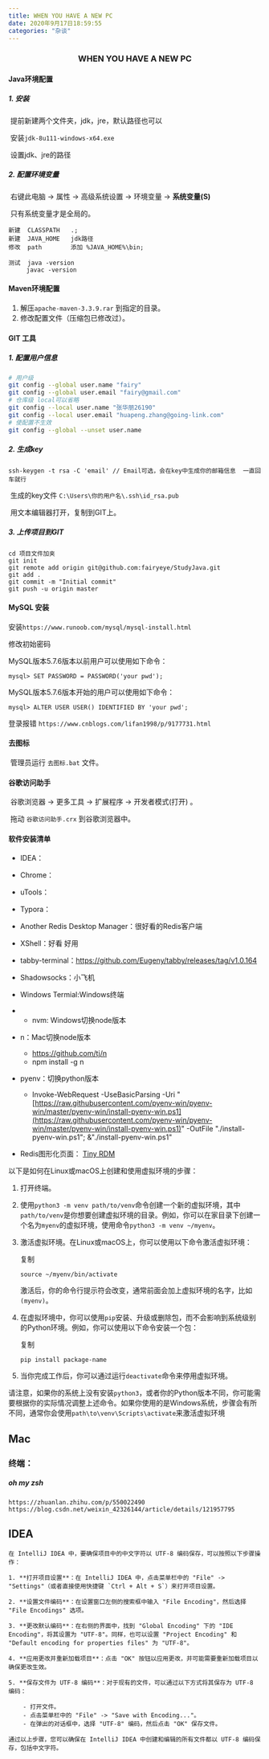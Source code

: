 ```yaml
---
title: WHEN YOU HAVE A NEW PC
date: 2020年9月17日18:59:55
categories: "杂谈"
---
```

###  <center> WHEN YOU HAVE A NEW PC</center>

#### Java环境配置

##### 1. 安装

​	提前新建两个文件夹，jdk，jre，默认路径也可以

​	安装`jdk-8u111-windows-x64.exe`

​	设置jdk、jre的路径

##### 2. 配置环境变量

​	右键此电脑 -> 属性 -> 高级系统设置 -> 环境变量 ->  **系统变量(S)**

​	只有系统变量才是全局的。

```
新建	CLASSPATH	.;
新建	JAVA_HOME	jdk路径
修改	path		添加 %JAVA_HOME%\bin;

测试	java -version
	 javac -version	
```

#### Maven环境配置

1. 解压`apache-maven-3.3.9.rar` 到指定的目录。
2. 修改配置文件（压缩包已修改过）。

#### GIT 工具

##### 1. 配置用户信息

``` sh
# 用户级
git config --global user.name "fairy"
git config --global user.email "fairy@gmail.com"
# 仓库级 local可以省略
git config --local user.name "张华朋26190"
git config --local user.email "huapeng.zhang@going-link.com"
# 使配置不生效
git config --global --unset user.name
```

##### 2. 生成key

```
ssh-keygen -t rsa -C 'email' // Email可选，会在key中生成你的邮箱信息  一直回车就行
```

​	生成的key文件  `C:\Users\你的用户名\.ssh\id_rsa.pub`

​	用文本编辑器打开，复制到GIT上。

#####  3. 上传项目到GIT

```
cd 项目文件加夹
git init
git remote add origin git@github.com:fairyeye/StudyJava.git
git add .
git commit -m "Initial commit"
git push -u origin master
```

#### MySQL 安装

安装`https://www.runoob.com/mysql/mysql-install.html`

修改初始密码

MySQL版本5.7.6版本以前用户可以使用如下命令：

```
mysql> SET PASSWORD = PASSWORD('your pwd'); 
```
MySQL版本5.7.6版本开始的用户可以使用如下命令：
```
mysql> ALTER USER USER() IDENTIFIED BY 'your pwd';
```


登录报错 `https://www.cnblogs.com/lifan1998/p/9177731.html`

#### 去图标

​	管理员运行  `去图标.bat` 文件。

#### 谷歌访问助手

​	谷歌浏览器 -> 更多工具 -> 扩展程序 -> 开发者模式(打开) 。

​	拖动 `谷歌访问助手.crx` 到谷歌浏览器中。

#### 软件安装清单

- IDEA：

- Chrome：

- uTools：

- Typora：

- Another Redis Desktop Manager：很好看的Redis客户端

- XShell：好看 好用

-  tabby-terminal：https://github.com/Eugeny/tabby/releases/tag/v1.0.164

- Shadowsocks：小飞机

- Windows Termial:Windows终端
- -   nvm: Windows切换node版本
-   n：Mac切换node版本
	-  https://github.com/tj/n
	-  npm install -g n
-   pyenv：切换python版本
    -   Invoke-WebRequest -UseBasicParsing -Uri "[https://raw.githubusercontent.com/pyenv-win/pyenv-win/master/pyenv-win/install-pyenv-win.ps1](https://raw.githubusercontent.com/pyenv-win/pyenv-win/master/pyenv-win/install-pyenv-win.ps1)" -OutFile "./install-pyenv-win.ps1"; &"./install-pyenv-win.ps1"
- Redis图形化页面： [Tiny RDM](https://github.com/tiny-craft/tiny-rdm/releases)


以下是如何在Linux或macOS上创建和使用虚拟环境的步骤：

1. 打开终端。
    
2. 使用`python3 -m venv path/to/venv`命令创建一个新的虚拟环境，其中`path/to/venv`是你想要创建虚拟环境的目录。例如，你可以在家目录下创建一个名为`myenv`的虚拟环境，使用命令`python3 -m venv ~/myenv`。
    
3. 激活虚拟环境。在Linux或macOS上，你可以使用以下命令激活虚拟环境：
    
    复制
    
    ```
    source ~/myenv/bin/activate
    ```
    
    激活后，你的命令行提示符会改变，通常前面会加上虚拟环境的名字，比如`(myenv)`。
    
4. 在虚拟环境中，你可以使用`pip`安装、升级或删除包，而不会影响到系统级别的Python环境。例如，你可以使用以下命令安装一个包：
    
    复制
    
    ```
    pip install package-name
    ```
    
5. 当你完成工作后，你可以通过运行`deactivate`命令来停用虚拟环境。
    

请注意，如果你的系统上没有安装`python3`，或者你的Python版本不同，你可能需要根据你的实际情况调整上述命令。如果你使用的是Windows系统，步骤会有所不同，通常你会使用`path\to\venv\Scripts\activate`来激活虚拟环境


## Mac

### 终端：

##### oh my zsh
```
https://zhuanlan.zhihu.com/p/550022490
https://blog.csdn.net/weixin_42326144/article/details/121957795
```


## IDEA
```
在 IntelliJ IDEA 中，要确保项目中的中文字符以 UTF-8 编码保存，可以按照以下步骤操作：

1. **打开项目设置**：在 IntelliJ IDEA 中，点击菜单栏中的 "File" -> "Settings"（或者直接使用快捷键 `Ctrl + Alt + S`）来打开项目设置。
    
2. **设置文件编码**：在设置窗口左侧的搜索框中输入 "File Encoding"，然后选择 "File Encodings" 选项。
    
3. **更改默认编码**：在右侧的界面中，找到 "Global Encoding" 下的 "IDE Encoding"，将其设置为 "UTF-8"。同样，也可以设置 "Project Encoding" 和 "Default encoding for properties files" 为 "UTF-8"。
    
4. **应用更改并重新加载项目**：点击 "OK" 按钮以应用更改，并可能需要重新加载项目以确保更改生效。
    
5. **保存文件为 UTF-8 编码**：对于现有的文件，可以通过以下方式将其保存为 UTF-8 编码：
    
    - 打开文件。
    - 点击菜单栏中的 "File" -> "Save with Encoding..."。
    - 在弹出的对话框中，选择 "UTF-8" 编码，然后点击 "OK" 保存文件。

通过以上步骤，您可以确保在 IntelliJ IDEA 中创建和编辑的所有文件都以 UTF-8 编码保存，包括中文字符。
```